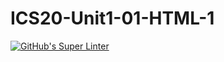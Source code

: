 # ICS20-Unit1-01-HTML-1

[![GitHub's Super Linter](https://github.com/jaejun-lee06/ICS20-Unit1-01-HTML-1/workflows/GitHub's%20Super%20Linter/badge.svg)](https://github.com/jaejun-lee06/ICS20-Unit1-01-HTML-1/actions)
